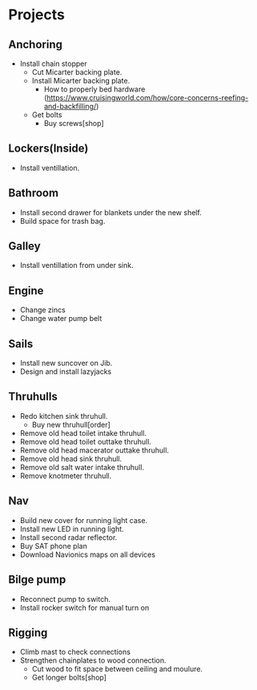 # Projects

## Anchoring

- Install chain stopper
  - Cut Micarter backing plate.
  - Install Micarter backing plate.
    - How to properly bed hardware (https://www.cruisingworld.com/how/core-concerns-reefing-and-backfilling/)
  - Get bolts 
    - Buy screws[shop]

## Lockers(Inside)

- Install ventillation.

## Bathroom

- Install second drawer for blankets under the new shelf.
- Build space for trash bag.

## Galley

- Install ventillation from under sink.

## Engine

- Change zincs
- Change water pump belt

## Sails

- Install new suncover on Jib.
- Design and install lazyjacks

## Thruhulls

- Redo kitchen sink thruhull.
  - Buy new thruhull[order]
- Remove old head toilet intake thruhull.
- Remove old head toilet outtake thruhull.
- Remove old head macerator outtake thruhull.
- Remove old head sink thruhull.
- Remove old salt water intake thruhull.
- Remove knotmeter thruhull.

## Nav

- Build new cover for running light case.
- Install new LED in running light.
- Install second radar reflector.
- Buy SAT phone plan
- Download Navionics maps on all devices

## Bilge pump

- Reconnect pump to switch.
- Install rocker switch for manual turn on

## Rigging

- Climb mast to check connections
- Strengthen chainplates to wood connection.
  - Cut wood to fit space between ceiling and moulure.
  - Get longer bolts[shop]
